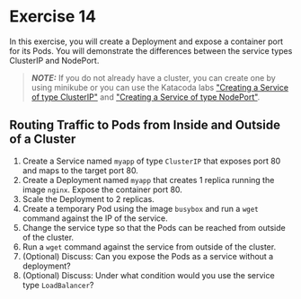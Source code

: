 # Exercise 14

In this exercise, you will create a Deployment and expose a container port for its Pods. You will demonstrate the differences between the service types ClusterIP and NodePort.

> **_NOTE:_** If you do not already have a cluster, you can create one by using minikube or you can use the Katacoda labs ["Creating a Service of type ClusterIP"](https://learning.oreilly.com/labs/7-1-ckad-services/9781098105310/) and ["Creating a Service of type NodePort"](https://learning.oreilly.com/labs/7-2-ckad-services/9781098105327/).

## Routing Traffic to Pods from Inside and Outside of a Cluster

1. Create a Service named `myapp` of type `ClusterIP` that exposes port 80 and maps to the target port 80.
2. Create a Deployment named `myapp` that creates 1 replica running the image `nginx`. Expose the container port 80.
3. Scale the Deployment to 2 replicas.
4. Create a temporary Pod using the image `busybox` and run a `wget` command against the IP of the service.
5. Change the service type so that the Pods can be reached from outside of the cluster.
6. Run a `wget` command against the service from outside of the cluster.
7. (Optional) Discuss: Can you expose the Pods as a service without a deployment?
8. (Optional) Discuss: Under what condition would you use the service type `LoadBalancer`?
